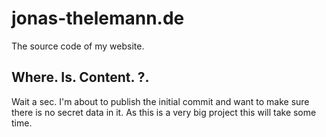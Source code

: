 # jonas-thelemann.de
The source code of my website.

## Where. Is. Content. ?.
Wait a sec. I'm about to publish the initial commit and want to make sure there is no secret data in it. As this is a very big project this will take some time.
